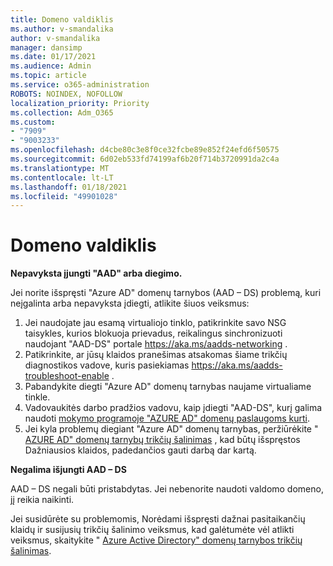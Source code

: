 ```yaml
---
title: Domeno valdiklis
ms.author: v-smandalika
author: v-smandalika
manager: dansimp
ms.date: 01/17/2021
ms.audience: Admin
ms.topic: article
ms.service: o365-administration
ROBOTS: NOINDEX, NOFOLLOW
localization_priority: Priority
ms.collection: Adm_O365
ms.custom:
- "7909"
- "9003233"
ms.openlocfilehash: d4cbe80c3e8f0ce32fcbe89e852f24efd6f50575
ms.sourcegitcommit: 6d02eb533fd74199af6b20f714b3720991da2c4a
ms.translationtype: MT
ms.contentlocale: lt-LT
ms.lasthandoff: 01/18/2021
ms.locfileid: "49901028"
---
```

# <a name="domain-controller"></a>Domeno valdiklis

**Nepavyksta įjungti "AAD" arba diegimo.**

Jei norite išspręsti "Azure AD" domenų tarnybos (AAD – DS) problemą, kuri neįgalinta arba nepavyksta įdiegti, atlikite šiuos veiksmus:

1. Jei naudojate jau esamą virtualiojo tinklo, patikrinkite savo NSG taisykles, kurios blokuoja prievadus, reikalingus sinchronizuoti naudojant "AAD-DS" portale https://aka.ms/aadds-networking .
2. Patikrinkite, ar jūsų klaidos pranešimas atsakomas šiame trikčių diagnostikos vadove, kuris pasiekiamas  https://aka.ms/aadds-troubleshoot-enable .
3. Pabandykite diegti "Azure AD" domenų tarnybas naujame virtualiame tinkle.
4. Vadovaukitės darbo pradžios vadovu, kaip įdiegti "AAD-DS", kurį galima naudoti [mokymo programoje "AZURE AD" domenų paslaugoms kurti](https://docs.microsoft.com/azure/active-directory-domain-services/tutorial-create-instance).
5. Jei kyla problemų diegiant "Azure AD" domenų tarnybas, peržiūrėkite " [AZURE AD" domenų tarnybų trikčių šalinimas](https://docs.microsoft.com/azure/active-directory-domain-services/troubleshoot) , kad būtų išspręstos Dažniausios klaidos, padedančios gauti darbą dar kartą. 

**Negalima išjungti AAD – DS**

AAD – DS negali būti pristabdytas. Jei nebenorite naudoti valdomo domeno, jį reikia naikinti.

Jei susidūrėte su problemomis, Norėdami išspręsti dažnai pasitaikančių klaidų ir susijusių trikčių šalinimo veiksmus, kad galėtumėte vėl atlikti veiksmus, skaitykite " [Azure Active Directory" domenų tarnybos trikčių šalinimas](https://docs.microsoft.com/azure/active-directory-domain-services/troubleshoot).
